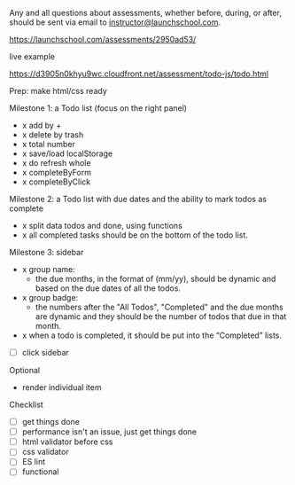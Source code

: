 
Any and all questions about assessments, whether before, during, or after, should be sent via email to instructor@launchschool.com.

https://launchschool.com/assessments/2950ad53/

live example

https://d3905n0khyu9wc.cloudfront.net/assessment/todo-js/todo.html


Prep: make html/css ready

Milestone 1: a Todo list (focus on the right panel)
- x add by + 
- x delete by trash 
- x total number
- x save/load localStorage 
- x do refresh whole 
- x completeByForm
- x completeByClick


Milestone 2: a Todo list with due dates and the ability to mark todos as complete
- x split data todos and done, using functions
- x all completed tasks should be on the bottom of the todo list.

Milestone 3: sidebar

- x group name:
  - the due months, in the format of (mm/yy), should be dynamic and based on the due dates of all the todos.
- x group badge: 
  - the numbers after the "All Todos", "Completed" and the due months are dynamic and they should be the number of todos that due in that month.
- x when a todo is completed, it should be put into the “Completed” lists.
- [ ] click sidebar

Optional
  - render individual item

Checklist
- [ ] get things done
- [ ] performance isn't an issue, just get things done
- [ ] html validator before css
- [ ] css validator
- [ ] ES lint
- [ ] functional